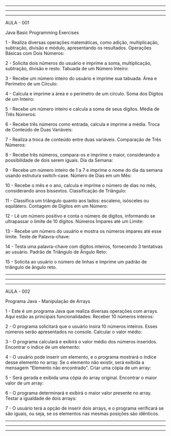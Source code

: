 ------------------------------------------------------------------------------------------------------------------------------------------------------------------------------------
------------------------------------------------------------------------------------------------------------------------------------------------------------------------------------
------------------------------------------------------------------------------------------------------------------------------------------------------------------------------------
AULA - 001

Java Basic Programming Exercises  

1 - Realiza diversas operações matemáticas, como adição, multiplicação, subtração, divisão e módulo, apresentando os resultados.
Operações Básicas com Dois Números:

2 - Solicita dois números do usuário e imprime a soma, multiplicação, subtração, divisão e resto.
Tabuada de um Número Inteiro:

3 - Recebe um número inteiro do usuário e imprime sua tabuada.
Área e Perímetro de um Círculo:

4 - Calcula e imprime a área e o perímetro de um círculo.
Soma dos Dígitos de um Inteiro:

5 - Recebe um número inteiro e calcula a soma de seus dígitos.
Média de Três Números:

6 - Recebe três números como entrada, calcula e imprime a média.
Troca de Conteúdo de Duas Variáveis:

7 - Realiza a troca de conteúdo entre duas variáveis.
Comparação de Três Números:

8 - Recebe três números, compara-os e imprime o maior, considerando a possibilidade de dois serem iguais.
Dia da Semana:

9 - Recebe um número inteiro de 1 a 7 e imprime o nome do dia da semana usando estrutura switch-case.
Número de Dias em um Mês:

10 - Recebe o mês e o ano, calcula e imprime o número de dias no mês, considerando anos bissextos.
Classificação de Triângulo:

11 - Classifica um triângulo quanto aos lados: escaleno, isósceles ou equilátero.
Contagem de Dígitos em um Número:

12 - Lê um número positivo e conta o número de dígitos, informando se ultrapassar o limite de 10 dígitos.
Números Ímpares até um Limite:

13 - Recebe um número do usuário e mostra os números ímpares até esse limite.
Teste de Palavra-chave:

14 - Testa uma palavra-chave com dígitos inteiros, fornecendo 3 tentativas ao usuário.
Padrão de Triângulo de Ângulo Reto:

15 - Solicita ao usuário o número de linhas e imprime um padrão de triângulo de ângulo reto.

------------------------------------------------------------------------------------------------------------------------------------------------------------------------------------
------------------------------------------------------------------------------------------------------------------------------------------------------------------------------------
------------------------------------------------------------------------------------------------------------------------------------------------------------------------------------
AULA - 002

Programa Java - Manipulação de Arrays

1 - Este é um programa Java que realiza diversas operações com arrays. Aqui estão as principais funcionalidades:
Receber 10 números inteiros:

2 - O programa solicitará que o usuário insira 10 números inteiros. Esses números serão apresentados no console.
Calcular o valor médio:

3 - O programa calculará e exibirá o valor médio dos números inseridos.
Encontrar o índice de um elemento:

4 - O usuário pode inserir um elemento, e o programa mostrará o índice desse elemento no array. Se o elemento não existir, será exibida a mensagem "Elemento não encontrado".
Criar uma cópia de um array:

5 - Será gerada e exibida uma cópia do array original.
Encontrar o maior valor de um array:

6 - O programa determinará e exibirá o maior valor presente no array.
Testar a igualdade de dois arrays:

7 - O usuário terá a opção de inserir dois arrays, e o programa verificará se são iguais, ou seja, se os elementos nas mesmas posições são idênticos.

------------------------------------------------------------------------------------------------------------------------------------------------------------------------------------
------------------------------------------------------------------------------------------------------------------------------------------------------------------------------------
------------------------------------------------------------------------------------------------------------------------------------------------------------------------------------

